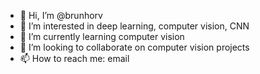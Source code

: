 - 👋 Hi, I’m @brunhorv
- 👀 I’m interested in deep learning, computer vision, CNN
- 🌱 I’m currently learning computer vision
- 💞️ I’m looking to collaborate on computer vision projects
- 📫 How to reach me: email

<!---
brunhorv/brunhorv is a ✨ special ✨ repository because its `README.md` (this file) appears on your GitHub profile.
You can click the Preview link to take a look at your changes.
--->
